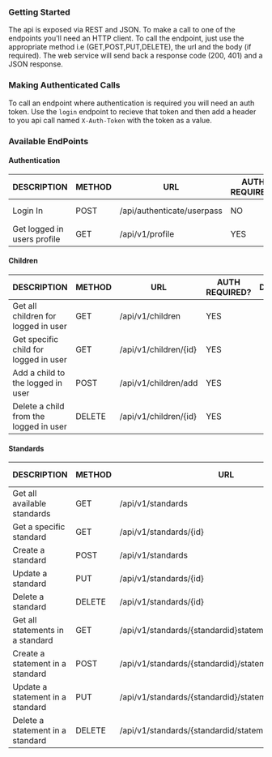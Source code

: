 
### Getting Started
The api is exposed via REST and JSON. To make a call to one of the endpoints you'll need an HTTP client. To call the endpoint, just use the appropriate method i.e (GET,POST,PUT,DELETE), the url and the body (if required). The web service will send back a response code (200, 401) and a JSON response.

### Making Authenticated Calls
To call an endpoint where authentication is required you will need an auth token. Use the `login` endpoint to recieve that token and then add a header to you api call named `X-Auth-Token` with the token as a value. 

### Available EndPoints
	
#### Authentication

| DESCRIPTION                 | METHOD  | URL                        | AUTH REQUIRED? | DETAILS |
| -----------                 | ------- | ---                        | -------------- | ------- | 
| Login In                    | POST    | /api/authenticate/userpass | NO             | [View Details](authenticate.md#login)
| Get logged in users profile | GET     | /api/v1/profile            | YES            | [View Details](authenticate.md#profile)


#### Children
| DESCRIPTION                           | METHOD  | URL                   | AUTH REQUIRED? | DETAILS |
| -----------                           | ------- | ---                   | -------------- | ------- | 
| Get all children for logged in user   | GET     | /api/v1/children      | YES            |         | 
| Get specific child for logged in user | GET     | /api/v1/children/{id} | YES            |         |
| Add a child to the logged in user     | POST    | /api/v1/children/add  | YES            |         |
| Delete a child from the logged in user| DELETE  | /api/v1/children/{id} | YES            |         |

#### Standards

| DESCRIPTION                 | METHOD  | URL                     | AUTH REQUIRED? | DETAILS |
| -----------                 | ------- | ---                     | -------------- | ------- | 
| Get all available standards | GET     | /api/v1/standards       | NO             | [View Details](standards.md#list-all-standards)  
| Get a specific standard     | GET     | /api/v1/standards/{id}  | NO             | [View Details](standards.md#get-a-specific-standard)
| Create a standard           | POST    | /api/v1/standards       | YES            | [View Details](standards.md#create-a-standard)
| Update a standard           | PUT     | /api/v1/standards/{id}  | YES            | [View Details](standards.md#update-a-standard)
| Delete a standard           | DELETE  | /api/v1/standards/{id}  | YES            | [View Details](standards.md#delete-a-standard)
| Get all statements in a standard | GET | /api/v1/standards/{standardid}statements | NO | |
| Create a statement in a standard | POST | /api/v1/standards/{standardid}/statement | YES | |
| Update a statement in a standard | PUT  | /api/v1/standards/{standardid}/statement/{statementid} | YES | |
| Delete a statement in a standard | DELETE | /api/v1/standards/{standardid/statement/{statementid} | YES | |



